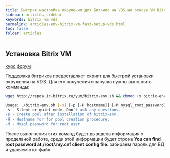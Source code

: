 ```yaml
---
title: Быстрая настройка окружения для Битрикс на VDS на основе VM Bitrix | Статьи Рабочее окружение
sidebar: articles_sidebar
keywords: bitrix vm vds
permalink: articles-env-bitrix-vm-fast-setup-vds.html
toc: false
folder: articles
---
```


## Установка Bitrix VM

[курс](https://dev.1c-bitrix.ru/learning/course/?COURSE_ID=37&INDEX=Y)
[форум](https://dev.1c-bitrix.ru/community/forums/forum32/topic98645/)

Поддержка битрикса предоставляет скрипт для быстрой установки окружения на VDS. 
Для его получения и запуска нужно выполнить комманды:

```sh
wget http://repos.1c-bitrix.ru/yum/bitrix-env.sh && chmod +x bitrix-env.sh && ./bitrix-env.sh

Usage: ./bitrix-env.sh [-s] [-p [-H hostname]] [-M mysql_root_password]
-s - Silent or quiet mode. Don't ask any questions.
-p - Create pool after installation of bitrix-env.
-H - Hostname for for pool creation procedure.
-M - Mysql password for root user
```
После выполнения этих команд будет выведена информация о проделаной работе, среди этой информации будет строка **You can find root password at /root/.my.cnf client config file.** забираем пароль для БД и удаляем этот файл.


